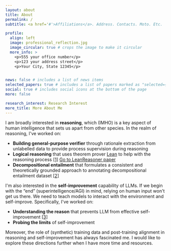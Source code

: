 ```yaml
---
layout: about
title: About
permalink: /
subtitle: <a href='#'>Affiliations</a>. Address. Contacts. Moto. Etc.

profile:
  align: left
  image: professional_reflection.jpg
  image_circular: true # crops the image to make it circular
  more_info: >
    <p>555 your office number</p>
    <p>123 your address street</p>
    <p>Your City, State 12345</p>


news: false # includes a list of news items
selected_papers: true # includes a list of papers marked as "selected={true}"
social: true # includes social icons at the bottom of the page
more: false

research_interest: Research Interest
more_title: More About Me
---
```


I am broadly interested in **reasoning**, which (IMHO) is a key aspect of human intelligence that sets us apart from other species. In the realm of reasoning, I've worked on:
- **Building general-purpose verifier** through rationale extraction from unlabelled data to provide process supervision during reasoning
- **Logical reasoning** that uses theorem prover [Lean](https://lean-lang.org/) to help with the reasoning process [[1]](https://arxiv.org/abs/2403.13312) <a href="/publications.html#jiang2024leanreasoner">Go to LeanReasoner paper</a>
- **Decompositional entailment** that formulates a consistent and theoretically grounded approach to annotating decompositional entailment dataset [[2]](https://arxiv.org/abs/2402.14798)


I'm also interested in the **self-improvement** capability of LLMs. If we begin with the “end” (superintelligence/AGI) in mind, relying on human input won't get us there. We need to teach models to interact with the environment and self-improve. Specifically, I've worked on:
- **Understanding the reason** that prevents LLM from effective self-improvement [[3]](https://arxiv.org/abs/2404.04298)
- **Probing the limits** of self-improvement


Moreover, the role of (synthetic) training data and post-training alignment in reasoning and self-improvement has always fascinated me. I would like to explore these directions further when I have more time and resources.
